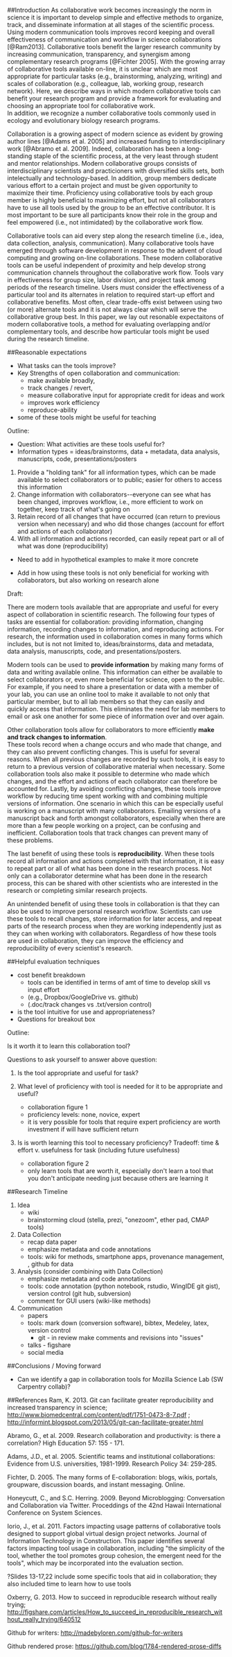 ##Introduction
As collaborative work becomes increasingly the norm in science it is important to develop simple and effective methods to organize, track, and disseminate information at all stages of the scientific process. 
Using modern communication tools improves record keeping and overall effectiveness of communication and workflow in science collaborations [@Ram2013].
Collaborative tools benefit the larger research community by increasing communication, transparency, and synergism among complementary research programs [@Fichter 2005]. 
With the growing array of collaborative tools available on-line, it is unclear which are most appropriate for particular tasks (e.g., brainstorming, analyzing, writing) and scales of collaboration (e.g., colleague, lab, working group, research network). 
Here, we describe ways in which modern collaborative tools can benefit your research program and provide a framework for evaluating and choosing an appropriate tool for collaborative work.  
In addition, we recognize a number collaborative tools commonly used in ecology and evolutionary biology research programs.

Collaboration is a growing aspect of modern science as evident by growing author lines [@Adams et al. 2005] and increased funding to interdisciplinary work [@Abramo et al. 2009].
Indeed, collaboration has been a long-standing staple of the scientific process, at the very least through student and mentor relationships.
Modern collaborative groups consists of interdisciplinary scientists and practicioners with diversified skills sets, both intelectually and technology-based. 
In addition, group members dedicate various effort to a certain project and must be given opportunity to maximize their time. 
Proficiency using collaborative tools by each group member is highly beneficial to maximizing effort, but not all collaborators have to use all tools used by the group to be an effective contributor.
It is most important to be sure all participants know their role in the group and feel empowered (i.e., not intimidated) by the collaborative work flow.

Collaborative tools can aid every step along the research timeline (i.e., idea, data collection, analysis, communication).
Many collaborative tools have emerged through software development in response to the advent of cloud computing and growing on-line collaborations.
These modern collaborative tools can be useful independent of proximity and help develop strong communication channels throughout the collaborative work flow.
Tools vary in effectiveness for group size, labor division, and project task among periods of the research timeline.
Users must consider the effectiveness of a particular tool and its alternates in relation to required start-up effort and collaborative benefits.
Most often, clear trade-offs exist between using two (or more) alternate tools and it is not always clear which will serve the collaborative group best.
In this paper, we lay out resonable expectaitons of modern collaborative tools, a method for evaluating overlapping and/or complementary tools, and describe how particular tools might be used during the research timeline.

 
##Reasonable expectations
* What tasks can the tools improve?
* Key Strengths of open collaboration and communication: 
  * make available broadly, 
  * track changes / revert,
  * measure collaborative input for appropriate credit for ideas and work
  * improves work efficiency
  * reproduce-ability
* some of these tools might be useful for teaching


Outline:
* Question: What activities are these tools useful for?
* Information types = ideas/brainstorms, data + metadata, data analysis, manuscripts, code, presentations/posters

1. Provide a "holding tank" for all information types, which can be made available to select collaborators or to public; easier for others to access this information
2. Change information with collaborators--everyone can see what has been changed, improves workflow, i.e., more efficient to work on together, keep track of what's going on
3. Retain record of all changes that have occurred (can return to previous version when necessary) and who did those changes (account for effort and actions of each collaborator)
4. With all information and actions recorded, can easily repeat part or all of what was done (reproducibility)

* Need to add in hypothetical examples to make it more concrete

* Add in how using these tools is not only beneficial for working with collaborators, but also working on research alone

Draft:

There are modern tools available that are appropriate and useful for every aspect of collaboration in scientific research. 
The following four types of tasks are essential for collaboration: providing information, changing information, recording changes to information, and reproducing actions. 
For research, the information used in collaboration comes in many forms which includes, but is not not limited to, ideas/brainstorms, data and metadata, data analysis, manuscripts, code, and presentations/posters. 

Modern tools can be used to **provide information** by making many forms of data and writing available online. 
This information can either be available to select collaborators or, even more beneficial for science, open to the public. 
For example, if you need to share a presentation or data with a member of your lab, you can use an online tool to make it available to not only that particular member, but to all lab members so that they can easily and quickly access that information. 
This eliminates the need for lab members to email or ask one another for some piece of information over and over again. 

Other collaboration tools allow for collaborators to more efficiently **make and track changes to information**.  
These tools record when a change occurs and who made that change, and they can also prevent conflicting changes. 
This is useful for several reasons. 
When all previous changes are recorded by such tools, it is easy to return to a previous version of collaborative material when necessary. 
Some collaboration tools also make it possible to determine who made which changes, and the effort and actions of each collaborator can therefore be accounted for. 
Lastly, by avoiding conflicting changes, these tools improve workflow by reducing time spent working with and combining multiple versions of information. 
One scenario in which this can be especially useful is working on a manuscript with many collaborators. 
Emailing versions of a manuscript back and forth amongst collaborators, especially when there are more than a few people working on a project, can be confusing and inefficient. 
Collaboration tools that track changes can prevent many of these problems. 

The last benefit of using these tools is **reproducibility**. 
When these tools record all information and actions completed with that information, it is easy to repeat part or all of what has been done in the research process. 
Not only can a collaborator determine what has been done in the research process, this can be shared with other scientists who are interested in the research or completing similar research projects. 

An unintended benefit of using these tools in collaboration is that they can also be used to improve personal research workflow. 
Scientists can use these tools to recall changes, store information for later access, and repeat parts of the research process when they are working independently just as they can when working with collaborators. 
Regardless of how these tools are used in collaboration, they can improve the efficiency and reproducibility of every scientist's research. 

 
##Helpful evaluation techniques
* cost benefit breakdown 
  * tools can be identified in terms of amt of time to develop skill vs input effort 
  * (e.g., Dropbox/GoogleDrive vs. github)
  * (.doc/track changes vs .txt/version control)
* is the tool intuitive for use and appropriateness?
* Questions for breakout box


Outline:

Is it worth it to learn this collaboration tool?

Questions to ask yourself to answer above question:

1. Is the tool appropriate and useful for task?

2. What level of proficiency with tool is needed for it to be appropriate and useful?
   * collaboration figure 1
   * proficiency levels: none, novice, expert
   * it is very possible for tools that require expert proficiency are worth investment if will have sufficient return
3. Is is worth learning this tool to necessary proficiency? Tradeoff: time & effort v. usefulness for task (including future usefulness)
   * collaboration figure 2
   * only learn tools that are worth it, especially don't learn a tool that you don't anticipate needing just because others are learning it


##Research Timeline
1. Idea
   * wiki
   * brainstorming cloud (stella, prezi, "onezoom",  ether pad, CMAP tools)
2. Data Collection
   * recap data paper
   * emphasize metadata and code annotations
   * tools: wiki for methods, smartphone apps, provenance management, , github for data 
3. Analysis (consider combining with Data Collection)
   * emphasize metadata and code annotations
   * tools: code annotation (python notebook, rstudio, WingIDE git gist), version control (git hub, subversion)
   * comment for GUI users (wiki-like methods)
4. Communication
   * papers
   * tools: mark down (conversion software), bibtex, Medeley, latex, version control
     * git - in review make comments and revisions into "issues"
   * talks - figshare
   * social media

##Conclusions / Moving forward
* Can we identify a gap in collaboration tools for Mozilla Science Lab (SW Carpentry collab)?

##References
Ram, K. 2013. Git can facilitate greater reproducibility and increased transparency in science; http://www.biomedcentral.com/content/pdf/1751-0473-8-7.pdf ; http://informint.blogspot.com/2013/05/git-can-facilitate-greater.html

Abramo, G., et al. 2009. Research collaboration and productivity: is there a correlation? High Education 57: 155 - 171.

Adams, J.D., et al. 2005. Scientific teams and institutional collaborations: Evidence from U.S. universities, 1981-1999. Research Policy 34: 259-285.

Fichter, D. 2005. The many forms of E-collaboration: blogs, wikis, portals, groupware, discussion boards, and instant messaging. Online.

Honeycutt, C., and S.C. Herring. 2009. Beyond Microblogging: Conversation and Collaboration via Twitter. Proceddings of the 42nd Hawaii International Conference on System Sciences.

Iorio, J., et al. 2011. Factors impacting usage patterns of collaborative tools designed to support global virtual design project networks. Journal of Information Technology in Construction. 
This paper identifies several factors impacting tool usage in collaboration, including "the simplicity of the tool, whether the tool promotes group cohesion, the emergent need for the tools", which may be incorporated into the evaluation section.

?Slides 13-17,22 include some specific tools that aid in collaboration; they also included time to learn how to use tools

Oxberry, G. 2013. How to succeed in reproducible research without really trying; http://figshare.com/articles/How_to_succeed_in_reproducible_research_without_really_trying/640512 

Github for writers: http://madebyloren.com/github-for-writers

Github rendered prose: https://github.com/blog/1784-rendered-prose-diffs
